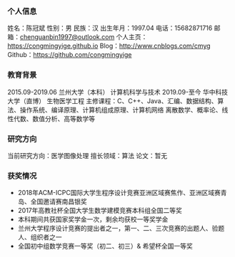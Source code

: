 ### 个人信息
姓名：陈冠斌
性别：男
民族：汉
出生年月：1997.04
电话：15682871716
邮箱：chenguanbin1997@outlook.com
个人主页：https://congmingyige.github.io
Blog：http://www.cnblogs.com/cmyg
Github：https://github.com/congmingyige

### 教育背景
2015.09-2019.06			兰州大学（本科）					计算机科学与技术
2019.09-至今			华中科技大学（直博）				生物医学工程
主修课程：C、C++、Java、汇编、数据结构、算法、操作系统、编译原理、计算机组成原理、计算机网络
离散数学、概率论、线性代数、数值分析、高等数学等

### 研究方向
当前研究方向：医学图像处理
擅长领域：算法
论文：暂无

### 获奖情况
- 2018年ACM-ICPC国际大学生程序设计竞赛亚洲区域赛焦作、亚洲区域赛青岛、全国邀请赛南昌银奖
- 2017年高教社杯全国大学生数学建模竞赛本科组全国二等奖
- 本科期间共获国家奖学金一次，剩余均获校一等奖学金
- 兰州大学程序设计竞赛的提出者之一，第一、二、三次竞赛的出题人、验题人、组织者之一
- 全国初中组数学竞赛一等奖（初二、初三）& 希望杯全国一等奖
